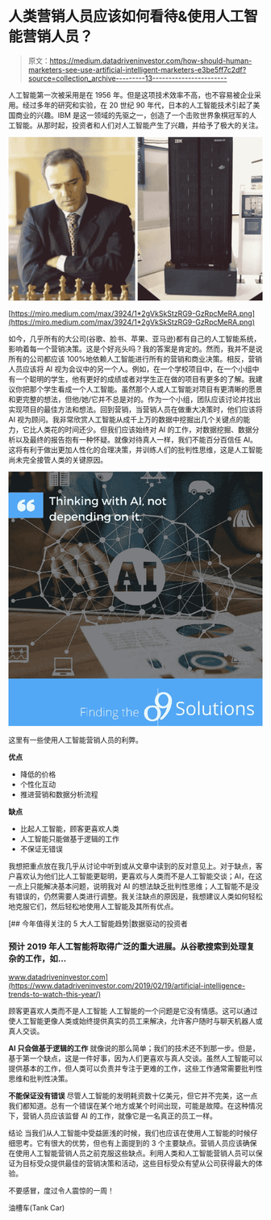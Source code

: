 # 人类营销人员应该如何看待&使用人工智能营销人员？

> 原文：<https://medium.datadriveninvestor.com/how-should-human-marketers-see-use-artificial-intelligent-marketers-e3be5ff7c2df?source=collection_archive---------13----------------------->

人工智能第一次被采用是在 1956 年。但是这项技术效率不高，也不容易被企业采用。经过多年的研究和实验，在 20 世纪 90 年代，日本的人工智能技术引起了美国商业的兴趣。IBM 是这一领域的先驱之一，创造了一个击败世界象棋冠军的人工智能。从那时起，投资者和人们对人工智能产生了兴趣，并给予了极大的关注。

![](img/ee6ba0f89b236608581da7125e707015.png)

[https://miro.medium.com/max/3924/1*2gVkSkStzRG9-GzRpcMeRA.png](https://miro.medium.com/max/3924/1*2gVkSkStzRG9-GzRpcMeRA.png)

如今，几乎所有的大公司(谷歌、脸书、苹果、亚马逊)都有自己的人工智能系统，影响着每一个营销决策。这是个好兆头吗？我的答案是肯定的。然而，我并不是说所有的公司都应该 100%地依赖人工智能进行所有的营销和商业决策。相反，营销人员应该将 AI 视为会议中的另一个人。例如，在一个学校项目中，在一个小组中有一个聪明的学生，他有更好的成绩或者对学生正在做的项目有更多的了解。我建议你把那个学生看成一个人工智能。虽然那个人或人工智能对项目有更清晰的愿景和更完整的想法，但他/她/它并不总是对的。作为一个小组，团队应该讨论并找出实现项目的最佳方法和想法。回到营销，当营销人员在做重大决策时，他们应该将 AI 视为顾问。我非常欣赏人工智能从成千上万的数据中挖掘出几个关键点的能力，它比人类花的时间还少。但我们应该始终对 AI 的工作，对数据挖掘、数据分析以及最终的报告抱有一种怀疑。就像对待真人一样，我们不能百分百信任 AI。这将有利于做出更加人性化的合理决策，并训练人们的批判性思维，这是人工智能尚未完全接管人类的关键原因。

![](img/1c737aed0cc2c736a16ce4bea87927ee.png)

这里有一些使用人工智能营销人员的利弊。

**优点**

*   降低的价格
*   个性化互动
*   推进营销和数据分析流程

**缺点**

*   比起人工智能，顾客更喜欢人类
*   人工智能只能做基于逻辑的工作
*   不保证无错误

我想把重点放在我几乎从讨论中听到或从文章中读到的反对意见上。对于缺点，客户喜欢认为他们比人工智能更聪明，更喜欢与人类而不是人工智能交谈；AI，在这一点上只能解决基本问题，说明我对 AI 的想法缺乏批判性思维；人工智能不是没有错误的，仍然需要人类进行调整。我关注缺点的原因是，我想建议人类如何轻松地克服它们，然后轻松地使用人工智能及其所有优点。

[](https://www.datadriveninvestor.com/2019/02/19/artificial-intelligence-trends-to-watch-this-year/) [## 今年值得关注的 5 大人工智能趋势|数据驱动的投资者

### 预计 2019 年人工智能将取得广泛的重大进展。从谷歌搜索到处理复杂的工作，如…

www.datadriveninvestor.com](https://www.datadriveninvestor.com/2019/02/19/artificial-intelligence-trends-to-watch-this-year/) 

顾客更喜欢人类而不是人工智能
人工智能的一个问题是它没有情感。这可以通过使人工智能更像人类或始终提供真实的员工来解决，允许客户随时与聊天机器人或真人交谈。

**AI 只会做基于逻辑的工作** 就像说的那么简单；我们的技术还不到那一步。但是，基于第一个缺点，这是一件好事，因为人们更喜欢与真人交谈。虽然人工智能可以提供基本的工作，但人类可以负责并专注于更难的工作，这些工作通常需要批判性思维和批判性决策。

**不能保证没有错误** 尽管人工智能的发明耗资数十亿美元，但它并不完美，这一点我们都知道。总有一个错误在某个地方或某个时间出现，可能是故障。在这种情况下，营销人员应该监督 AI 的工作，就像它是一名真正的员工一样。

结论
当我们从人工智能中受益匪浅的时候，我们也应该在使用人工智能的时候仔细思考。它有很大的优势，但也有上面提到的 3 个主要缺点。营销人员应该确保在使用人工智能营销人员之前克服这些缺点。利用人类和人工智能营销人员可以保证为目标受众提供最佳的营销决策和活动，这些目标受众有望从公司获得最大的体验。

不要感冒，度过令人震惊的一周！

油槽车(Tank Car)